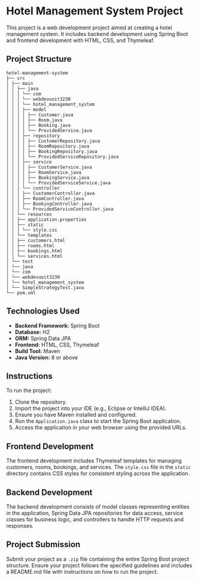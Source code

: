 # Hotel Management System Project

This project is a web development project aimed at creating a hotel management system. It includes backend development using Spring Boot and frontend development with HTML, CSS, and Thymeleaf.

## Project Structure
```
hotel-management-system
├── src
│ ├── main
│ │ ├── java
│ │ │ └── com
│ │ │ └── webdevuoit3230
│ │ │ └── hotel_management_system
│ │ │ ├── model
│ │ │ │ ├── Customer.java
│ │ │ │ ├── Room.java
│ │ │ │ ├── Booking.java
│ │ │ │ └── ProvidedService.java
│ │ │ ├── repository
│ │ │ │ ├── CustomerRepository.java
│ │ │ │ ├── RoomRepository.java
│ │ │ │ ├── BookingRepository.java
│ │ │ │ └── ProvidedServiceRepository.java
│ │ │ ├── service
│ │ │ │ ├── CustomerService.java
│ │ │ │ ├── RoomService.java
│ │ │ │ ├── BookingService.java
│ │ │ │ └── ProvidedServiceService.java
│ │ │ └── controller
│ │ │ ├── CustomerController.java
│ │ │ ├── RoomController.java
│ │ │ ├── BookingController.java
│ │ │ └── ProvidedServiceController.java
│ │ └── resources
│ │ ├── application.properties
│ │ ├── static
│ │ │ └── style.css
│ │ └── templates
│ │ ├── customers.html
│ │ ├── rooms.html
│ │ ├── bookings.html
│ │ └── services.html
│ └── test
│ └── java
│ └── com
│ └── webdevuoit3230
│ └── hotel_management_system
│ └── SimpleStrategyTest.java
└── pom.xml
```


## Technologies Used

- **Backend Framework:** Spring Boot
- **Database:** H2
- **ORM:** Spring Data JPA
- **Frontend:** HTML, CSS, Thymeleaf
- **Build Tool:** Maven
- **Java Version:** 8 or above

## Instructions

To run the project:

1. Clone the repository.
2. Import the project into your IDE (e.g., Eclipse or IntelliJ IDEA).
3. Ensure you have Maven installed and configured.
4. Run the `Application.java` class to start the Spring Boot application.
5. Access the application in your web browser using the provided URLs.

## Frontend Development

The frontend development includes Thymeleaf templates for managing customers, rooms, bookings, and services. The `style.css` file in the `static` directory contains CSS styles for consistent styling across the application.

## Backend Development

The backend development consists of model classes representing entities in the application, Spring Data JPA repositories for data access, service classes for business logic, and controllers to handle HTTP requests and responses.

## Project Submission

Submit your project as a `.zip` file containing the entire Spring Boot project structure. Ensure your project follows the specified guidelines and includes a README.md file with instructions on how to run the project.
